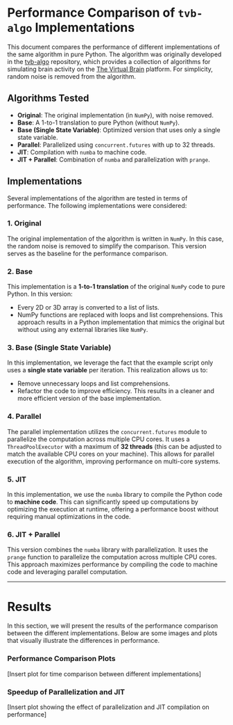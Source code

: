 # Performance Comparison of `tvb-algo` Implementations

This document compares the performance of different implementations of the same algorithm in pure Python. The algorithm was originally developed in the [tvb-algo](https://github.com/maedoc/tvb-algo) repository, which provides a collection of algorithms for simulating brain activity on the [The Virtual Brain](https://www.thevirtualbrain.org/) platform. For simplicity, random noise is removed from the algorithm.

## Algorithms Tested
- **Original**: The original implementation (in `NumPy`), with noise removed.
- **Base**: A 1-to-1 translation to pure Python (without `NumPy`).
- **Base (Single State Variable)**: Optimized version that uses only a single state variable.
- **Parallel**: Parallelized using `concurrent.futures` with up to 32 threads.
- **JIT**: Compilation with `numba` to machine code.
- **JIT + Parallel**: Combination of `numba` and parallelization with `prange`.

## Implementations

Several implementations of the algorithm are tested in terms of performance. The following implementations were considered:

### 1. **Original**
The original implementation of the algorithm is written in `NumPy`. In this case, the random noise is removed to simplify the comparison. This version serves as the baseline for the performance comparison.

### 2. **Base**
This implementation is a **1-to-1 translation** of the original `NumPy` code to pure Python. In this version:
- Every 2D or 3D array is converted to a list of lists.
- NumPy functions are replaced with loops and list comprehensions.
This approach results in a Python implementation that mimics the original but without using any external libraries like `NumPy`.

### 3. **Base (Single State Variable)**
In this implementation, we leverage the fact that the example script only uses a **single state variable** per iteration. This realization allows us to:
- Remove unnecessary loops and list comprehensions.
- Refactor the code to improve efficiency.
This results in a cleaner and more efficient version of the base implementation.

### 4. **Parallel**
The parallel implementation utilizes the `concurrent.futures` module to parallelize the computation across multiple CPU cores. It uses a `ThreadPoolExecutor` with a maximum of **32 threads** (this can be adjusted to match the available CPU cores on your machine). This allows for parallel execution of the algorithm, improving performance on multi-core systems.

### 5. **JIT**
In this implementation, we use the `numba` library to compile the Python code to **machine code**. This can significantly speed up computations by optimizing the execution at runtime, offering a performance boost without requiring manual optimizations in the code.

### 6. **JIT + Parallel**
This version combines the `numba` library with parallelization. It uses the `prange` function to parallelize the computation across multiple CPU cores. This approach maximizes performance by compiling the code to machine code and leveraging parallel computation.

---

# Results

In this section, we will present the results of the performance comparison between the different implementations. Below are some images and plots that visually illustrate the differences in performance.

### Performance Comparison Plots
[Insert plot for time comparison between different implementations]

### Speedup of Parallelization and JIT
[Insert plot showing the effect of parallelization and JIT compilation on performance]
